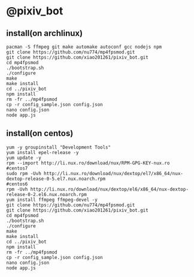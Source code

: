 # @pixiv_bot
## install(on archlinux)
    pacman -S ffmpeg git make automake autoconf gcc nodejs npm
    git clone https://github.com/nu774/mp4fpsmod.git
    git clone https://github.com/xiao201261/pixiv_bot.git
    cd mp4fpsmod
    ./bootstrap.sh
    ./configure
    make
    make install
    cd ../pixiv_bot
    npm install
    rm -fr ../mp4fpsmod
    cp -r config_sample.json config.json
    nano config.json
    node app.js
## install(on centos)
    yum -y groupinstall "Development Tools"
    yum install epel-release -y
    yum update -y
    rpm --import http://li.nux.ro/download/nux/RPM-GPG-KEY-nux.ro
    #centos7
    sudo rpm -Uvh http://li.nux.ro/download/nux/dextop/el7/x86_64/nux-dextop-release-0-5.el7.nux.noarch.rpm
    #centos6
    rpm -Uvh http://li.nux.ro/download/nux/dextop/el6/x86_64/nux-dextop-release-0-2.el6.nux.noarch.rpm
    yum install ffmpeg ffmpeg-devel -y
    git clone https://github.com/nu774/mp4fpsmod.git
    git clone https://github.com/xiao201261/pixiv_bot.git
    cd mp4fpsmod
    ./bootstrap.sh
    ./configure
    make
    make install
    cd ../pixiv_bot
    npm install
    rm -fr ../mp4fpsmod
    cp -r config_sample.json config.json
    nano config.json
    node app.js
